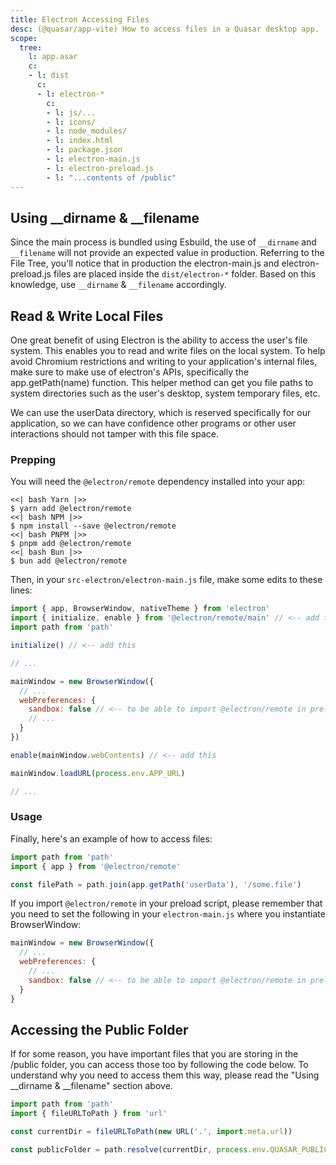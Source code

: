 ```yaml
---
title: Electron Accessing Files
desc: (@quasar/app-vite) How to access files in a Quasar desktop app.
scope:
  tree:
    l: app.asar
    c:
    - l: dist
      c:
      - l: electron-*
        c:
        - l: js/...
        - l: icons/
        - l: node_modules/
        - l: index.html
        - l: package.json
        - l: electron-main.js
        - l: electron-preload.js
        - l: "...contents of /public"
---
```


## Using __dirname & __filename

Since the main process is bundled using Esbuild, the use of `__dirname` and `__filename` will not provide an expected value in production. Referring to the File Tree, you'll notice that in production the electron-main.js and electron-preload.js files are placed inside the `dist/electron-*` folder. Based on this knowledge, use `__dirname` & `__filename` accordingly.

<DocTree :def="scope.tree" />

## Read & Write Local Files

One great benefit of using Electron is the ability to access the user's file system. This enables you to read and write files on the local system. To help avoid Chromium restrictions and writing to your application's internal files, make sure to make use of electron's APIs, specifically the app.getPath(name) function. This helper method can get you file paths to system directories such as the user's desktop, system temporary files, etc.

We can use the userData directory, which is reserved specifically for our application, so we can have confidence other programs or other user interactions should not tamper with this file space.

### Prepping

You will need the `@electron/remote` dependency installed into your app:

```tabs
<<| bash Yarn |>>
$ yarn add @electron/remote
<<| bash NPM |>>
$ npm install --save @electron/remote
<<| bash PNPM |>>
$ pnpm add @electron/remote
<<| bash Bun |>>
$ bun add @electron/remote
```

Then, in your `src-electron/electron-main.js` file, make some edits to these lines:

```js /electron-main.js
import { app, BrowserWindow, nativeTheme } from 'electron'
import { initialize, enable } from '@electron/remote/main' // <-- add this
import path from 'path'

initialize() // <-- add this

// ...

mainWindow = new BrowserWindow({
  // ...
  webPreferences: {
    sandbox: false // <-- to be able to import @electron/remote in preload script
    // ...
  }
})

enable(mainWindow.webContents) // <-- add this

mainWindow.loadURL(process.env.APP_URL)

// ...
```

### Usage

Finally, here's an example of how to access files:

```js /electron-main or /electron-preload
import path from 'path'
import { app } from '@electron/remote'

const filePath = path.join(app.getPath('userData'), '/some.file')
```

If you import `@electron/remote` in your preload script, please remember that you need to set the following in your `electron-main.js` where you instantiate BrowserWindow:

```js /electron-main
mainWindow = new BrowserWindow({
  // ...
  webPreferences: {
    // ...
    sandbox: false // <-- to be able to import @electron/remote in preload script
  }
}
```

## Accessing the Public Folder

If for some reason, you have important files that you are storing in the /public folder, you can access those too by following the code below. To understand why you need to access them this way, please read the "Using __dirname & __filename" section above.

```js /electron-main or /electron-preload
import path from 'path'
import { fileURLToPath } from 'url'

const currentDir = fileURLToPath(new URL('.', import.meta.url))

const publicFolder = path.resolve(currentDir, process.env.QUASAR_PUBLIC_FOLDER)
```
